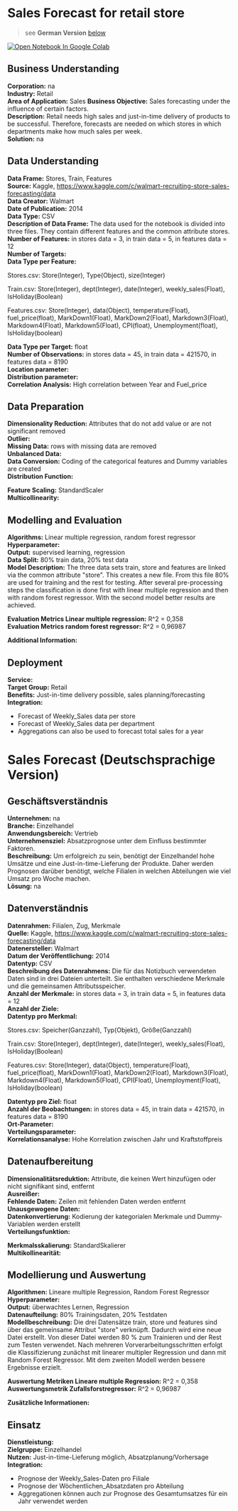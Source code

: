 # Sales Forecast for retail store
>see __German Version__ [below](#German_version)

<a href="https://colab.research.google.com/github/AlexRossmann/machine-learning-services/blob/main/Forecast/Sales%20Forecast%20for%20retail%20store/notebook.ipynb"><img src="https://colab.research.google.com/assets/colab-badge.svg" alt="Open Notebook In Google Colab"/></a>  



## Business Understanding

__Corporation:__ na     
__Industry:__ Retail  
__Area of Application:__ Sales 
__Business Objective:__ Sales forecasting under the influence of certain factors.      
__Description:__ Retail needs high sales and just-in-time delivery of products to be successful. Therefore, forecasts are needed on which stores in which departments make how much sales per week.     
__Solution:__ na    

## Data Understanding

__Data Frame:__ Stores, Train, Features       
__Source:__ Kaggle, https://www.kaggle.com/c/walmart-recruiting-store-sales-forecasting/data     
__Data Creator:__ Walmart        
__Date of Publication:__ 2014       
__Data Type:__ CSV    
__Description of Data Frame:__ The data used for the notebook is divided into three files. They contain different features and the common attribute stores.     
__Number of Features:__ in stores data = 3, in train data = 5, in features data = 12      
__Number of Targets:__     
__Data Type per Feature:__       

Stores.csv: Store(Integer), Type(Object), size(Integer)   

Train.csv: Store(Integer), dept(Integer), date(Integer), weekly_sales(Float), IsHoliday(Boolean)   

Features.csv: Store(Integer), data(Object), temperature(Float), fuel_price(float), MarkDown1(Float), MarkDown2(Float), Markdown3(Float), Markdown4(Float), Markdown5(Float), CPI(float), Unemployment(float), IsHoliday(boolean)    

__Data Type per Target:__ float     
__Number of Observations:__ in stores data = 45, in train data = 421570, in features data = 8190     
__Location parameter:__         
__Distribution parameter:__         
__Correlation Analysis:__ High correlation between Year and Fuel_price     

## Data Preparation

__Dimensionality Reduction:__ Attributes that do not add value or are not significant removed     
__Outlier:__     
__Missing Data:__ rows with missing data are removed      
__Unbalanced Data:__     
__Data Conversion:__ Coding of the categorical features and Dummy variables are created        
__Distribution Function:__      

__Feature Scaling:__ StandardScaler   
__Multicollinearity:__     

## Modelling and Evaluation  

__Algorithms:__ Linear multiple regression, random forest regressor       
__Hyperparameter:__      
__Output:__ supervised learning, regression    
__Data Split:__ 80% train data, 20% test data        
__Model Description:__ The three data sets train, store and features are linked via the common attribute "store". This creates a new file. From this file 80% are used for training and the rest for testing. After several pre-processing steps the classification is done first with linear multiple regression and then with random forest regressor. With the second model better results are achieved.       

__Evaluation Metrics Linear multiple regression:__ R^2 = 0,358    
__Evaluation Metrics random forest regressor:__ R^2 = 0,96987    

__Additional Information:__       

## Deployment

__Service:__    
__Target Group:__ Retail        
__Benefits:__ Just-in-time delivery possible, sales planning/forecasting         
__Integration:__    
- Forecast of Weekly_Sales data per store
- Forecast of Weekly_Sales data per department
- Aggregations can also be used to forecast total sales for a year        

<a id="German_version"></a> 

# Sales Forecast  (Deutschsprachige Version)  

## Geschäftsverständnis

__Unternehmen:__ na     
__Branche:__ Einzelhandel  
__Anwendungsbereich:__ Vertrieb  
__Unternehmensziel:__ Absatzprognose unter dem Einfluss bestimmter Faktoren.      
__Beschreibung:__ Um erfolgreich zu sein, benötigt der Einzelhandel hohe Umsätze und eine Just-in-time-Lieferung der Produkte. Daher werden Prognosen darüber benötigt, welche Filialen in welchen Abteilungen wie viel Umsatz pro Woche machen.     
__Lösung:__ na    

## Datenverständnis

__Datenrahmen:__ Filialen, Zug, Merkmale       
__Quelle:__ Kaggle, https://www.kaggle.com/c/walmart-recruiting-store-sales-forecasting/data     
__Datenersteller:__ Walmart        
__Datum der Veröffentlichung:__ 2014       
__Datentyp:__ CSV    
__Beschreibung des Datenrahmens:__ Die für das Notizbuch verwendeten Daten sind in drei Dateien unterteilt. Sie enthalten verschiedene Merkmale und die gemeinsamen Attributsspeicher.     
__Anzahl der Merkmale:__ in stores data = 3, in train data = 5, in features data = 12      
__Anzahl der Ziele:__     
__Datentyp pro Merkmal:__       

Stores.csv: Speicher(Ganzzahl), Typ(Objekt), Größe(Ganzzahl)   

Train.csv: Store(Integer), dept(Integer), date(Integer), weekly_sales(Float), IsHoliday(Boolean)   

Features.csv: Store(Integer), data(Object), temperature(Float), fuel_price(float), MarkDown1(Float), MarkDown2(Float), Markdown3(Float), Markdown4(Float), Markdown5(Float), CPI(Float), Unemployment(Float), IsHoliday(boolean)    

__Datentyp pro Ziel:__ float     
__Anzahl der Beobachtungen:__ in stores data = 45, in train data = 421570, in features data = 8190     
__Ort-Parameter:__         
__Verteilungsparameter:__         
__Korrelationsanalyse:__ Hohe Korrelation zwischen Jahr und Kraftstoffpreis     

## Datenaufbereitung

__Dimensionalitätsreduktion:__ Attribute, die keinen Wert hinzufügen oder nicht signifikant sind, entfernt     
__Ausreißer:__     
__Fehlende Daten:__ Zeilen mit fehlenden Daten werden entfernt      
__Unausgewogene Daten:__     
__Datenkonvertierung:__ Kodierung der kategorialen Merkmale und Dummy-Variablen werden erstellt        
__Verteilungsfunktion:__      

__Merkmalsskalierung:__ StandardSkalierer   
__Multikollinearität:__     

## Modellierung und Auswertung  

__Algorithmen:__ Lineare multiple Regression, Random Forest Regressor       
__Hyperparameter:__      
__Output:__ überwachtes Lernen, Regression    
__Datenaufteilung:__ 80% Trainingsdaten, 20% Testdaten        
__Modellbeschreibung:__ Die drei Datensätze train, store und features sind über das gemeinsame Attribut "store" verknüpft. Dadurch wird eine neue Datei erstellt. Von dieser Datei werden 80 % zum Trainieren und der Rest zum Testen verwendet. Nach mehreren Vorverarbeitungsschritten erfolgt die Klassifizierung zunächst mit linearer multipler Regression und dann mit Random Forest Regressor. Mit dem zweiten Modell werden bessere Ergebnisse erzielt.       

__Auswertung Metriken Lineare multiple Regression:__ R^2 = 0,358    
__Auswertungsmetrik Zufallsforstregressor:__ R^2 = 0,96987    

__Zusätzliche Informationen:__       

## Einsatz

__Dienstleistung:__    
__Zielgruppe:__ Einzelhandel        
__Nutzen:__ Just-in-time-Lieferung möglich, Absatzplanung/Vorhersage         
__Integration:__    
- Prognose der Weekly_Sales-Daten pro Filiale
- Prognose der Wöchentlichen_Absatzdaten pro Abteilung
- Aggregationen können auch zur Prognose des Gesamtumsatzes für ein Jahr verwendet werden   
